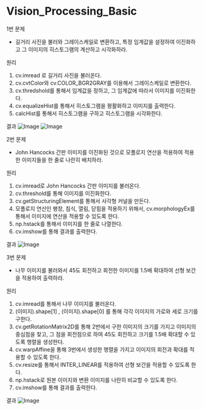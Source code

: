 # Vision_Processing_Basic

1번 문제
* 길거리 사진을 불러와 그레이스케일로 변환하고, 특정 임계값을 설정하여 이진화하고 그 이미지의 히스토그램의 계산하고 시각화하라.

원리
1. cv.imread 로 길거리 사진을 불러온다.
2. cv.cvtColor와 cv.COLOR_BGR2GRAY를 이용해서 그레이스케일로 변환한다.
3. cv.thredshold를 통해서 임계값을 정하고, 그 임계값에 따라서 이미지를 이진화한다.
4. cv.equalizeHist를 통해서 히스토그램을 평활화하고 이미지를 출력한다.
5. calcHist를 통해서 히스토그램을 구하고 히스토그램을 시각화한다.

결과
![Image](https://github.com/user-attachments/assets/faafaef2-a1af-4d7d-bb82-b85bf88a5138)
![Image](https://github.com/user-attachments/assets/3b355dac-e84d-451e-ac87-00d5f737bdcc)


2번 문제
* John Hancocks 간판 이미지를 이진화된 것으로 모폴로지 연산을 적용하여 적용한 이미지들을 한 줄로 나란히 배치하라.

원리
1. cv.imread로 John Hancocks 간판 이미지를 불러온다.
2. cv.threshold를 통해 이미지를 이진화한다.
3. cv.getStructuringElement를 통해서 사각형 커널을 만든다.
4. 모폴로지 연산인 팽창, 침식, 열림, 닫힘을 적용하기 위해서, cv.morphologyEx를 통해서 이미지에 연산을 적용할 수 있도록 한다.
5. np.hstack를 통해서 이미지를 한 줄로 나열한다.
6. cv.imshow를 통해 결과를 출력한다.

결과
![Image](https://github.com/user-attachments/assets/e06b0d93-5a4c-4110-b8bc-d1b3bb018074)

3번 문제
* 나무 이미지를 불러와서 45도 회전하고 회전한 이미지를 1.5배 확대하여 선형 보간을 적용하여 출력하라.

원리
1. cv.imread를 통해서 나무 이미지를 불러온다.
2. (이미지).shape[1] , (이미지).shape[0] 를 통해 각각 이미지의 가로와 세로 크기를 구한다.
3. cv.getRotationMatrix2D를 통해 2번에서 구한 이미지의 크기를 가지고 이미지의 중심점을 찾고, 그 점을 회전점으로 하여 45도 회전하고 크기를 1.5배 확대할 수 있도록 행렬을 생성한다.
4. cv.warpAffine을 통해 3번에서 생성한 행렬을 가지고 이미지의 회전과 확대를 적용할 수 있도록 한다.
5. cv.resize를 통해서 INTER_LINEAR를 적용하여 선형 보간을 적용할 수 있도록 한다.
6. np.hstack로 원본 이미지와 변환 이미지를 나란히 비교할 수 있도록 한다.
7. cv.imshow를 통해 결과를 출력한다.

결과
![Image](https://github.com/user-attachments/assets/2fe278c0-7dcc-4ed7-b3f3-bac4fd659254)
